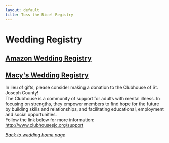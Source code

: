 ```yaml
---
layout: default
title: Toss the Rice! Registry
---
```


# Wedding Registry

[Amazon Wedding Registry](https://smile.amazon.com/wedding/fernando-garcia-libby-schichtel-rockford-may-2019/registry/2MZ52TXKAETLF)
---

[Macy's Wedding Registry](https://www.macys.com/wgl/registry/guest/7004894)
---

In lieu of gifts, please consider making a donation to the Clubhouse of St. Joseph County!  
The Clubhouse is a community of support for adults with mental illness. In focusing on strengths, they empower members to find hope for the future by building skills and relationships, and facilitating educational, employment and social opportunities.  
Follow the link below for more information:<br>
<a href="http://www.clubhousesjc.org/support">http://www.clubhousesjc.org/support</a>

*[Back to wedding home page](/tosstherice)*
